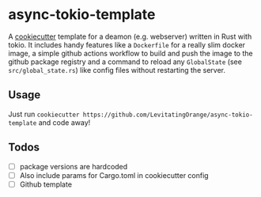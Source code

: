 # async-tokio-template

A [cookiecutter](https://github.com/cookiecutter/cookiecutter) template for a deamon (e.g. webserver) written in Rust with tokio. It includes handy features like a `Dockerfile` for a really slim docker image, a simple github actions workflow to build and push the image to the github package registry and a command to reload any `GlobalState` (see `src/global_state.rs`) like config files without restarting the server.

## Usage
Just run `cookiecutter https://github.com/LevitatingOrange/async-tokio-template` and code away!

## Todos
- [ ] package versions are hardcoded
- [ ] Also include params for Cargo.toml in cookiecutter config
- [ ] Github template
